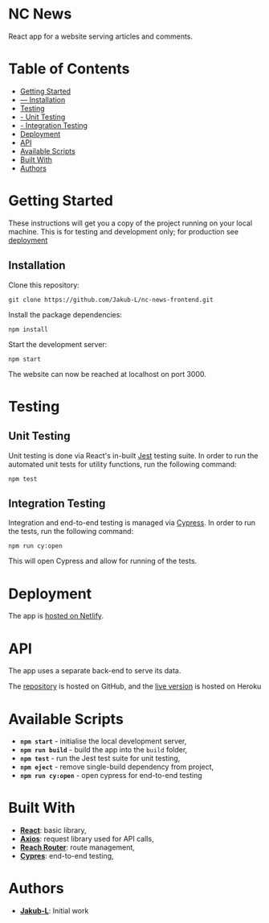 # NC News

React app for a website serving articles and comments.

# Table of Contents

- [Getting Started](#getting-started)
- [— Installation](#installation)
- [Testing](#testing)
- [- Unit Testing](#unit-testing)
- [- Integration Testing](#integration-testing)
- [Deployment](#deployment)
- [API](#api)
- [Available Scripts](#available-scripts)
- [Built With](#built-with)
- [Authors](#authors)

# Getting Started

These instructions will get you a copy of the project running on your local machine. This is for testing and development only; for production see [deployment](#deployment)

## Installation

Clone this repository:

```
git clone https://github.com/Jakub-L/nc-news-frontend.git
```

Install the package dependencies:

```
npm install
```

Start the development server:

```
npm start
```

The website can now be reached at localhost on port 3000.

# Testing

## Unit Testing

Unit testing is done via React's in-built [Jest](https://jestjs.io/) testing suite.
In order to run the automated unit tests for utility functions, run the following command:

```
npm test
```

## Integration Testing

Integration and end-to-end testing is managed via [Cypress](https://www.cypress.io/). In order to run the tests, run the following command:

```
npm run cy:open
```

This will open Cypress and allow for running of the tests.

# Deployment

The app is [hosted on Netlify](https://nc-news-jakub.netlify.com/).

# API

The app uses a separate back-end to serve its data.

The [repository](https://github.com/Jakub-L/nc-news-api) is hosted on GitHub, and the [live version](https://nc-news-jakub.herokuapp.com/) is hosted on Heroku

# Available Scripts

- **`npm start`** - initialise the local development server,
- **`npm run build`** - build the app into the `build` folder,
- **`npm test`** - run the Jest test suite for unit testing,
- **`npm eject`** - remove single-build dependency from project,
- **`npm run cy:open`** - open cypress for end-to-end testing

# Built With

- **[React](https://reactjs.org/)**: basic library,
- **[Axios](https://github.com/axios/axios)**: request library used for API calls,
- **[Reach Router](https://reach.tech/router)**: route management,
- **[Cypres](https://www.cypress.io/)**: end-to-end testing,

# Authors

- **[Jakub-L](https://github.com/Jakub-L)**: Initial work
